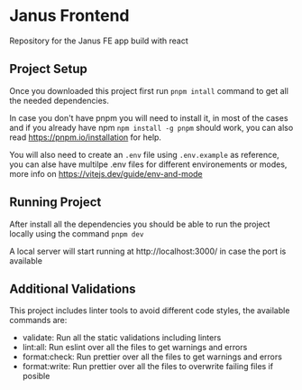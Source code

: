 # Janus Frontend

Repository for the Janus FE app build with react

## Project Setup

Once you downloaded this project first run `pnpm intall` command to get all the needed dependencies.

In case you don't have pnpm you will need to install it, in most of the cases and if you already have npm `npm install -g pnpm` should work, you can also read https://pnpm.io/installation for help.

You will also need to create an `.env` file using `.env.example` as reference, you can alse have multilpe .env files for different environements or modes, more info on https://vitejs.dev/guide/env-and-mode

## Running Project

After install all the dependencies you should be able to run the project locally using the command `pnpm dev`

A local server will start running at http://localhost:3000/ in case the port is available

## Additional Validations

This project includes linter tools to avoid different code styles, the available commands are:

- validate: Run all the static validations including linters
- lint:all: Run eslint over all the files to get warnings and errors
- format:check: Run prettier over all the files to get warnings and errors
- format:write: Run prettier over all the files to overwrite failing files if posible
